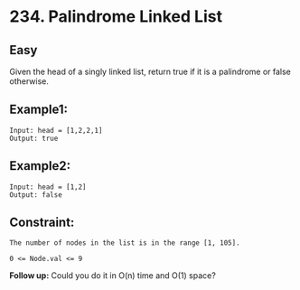 # 234. Palindrome Linked List

## Easy

Given the head of a singly linked list, return true if it is a 
palindrome
 or false otherwise.
 
## Example1: 

```
Input: head = [1,2,2,1]
Output: true
```

## Example2: 

```
Input: head = [1,2]
Output: false
```

## Constraint: 

```
The number of nodes in the list is in the range [1, 105].
```
```
0 <= Node.val <= 9
```
**Follow up:** Could you do it in O(n) time and O(1) space?

